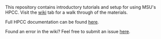 This repository contains introductory tutorials and setup for using MSU's HPCC. Visit the [wiki](https://github.com/vaseygin/HPCC_and_VSCode/wiki) tab for a walk through of the materials.

Full HPCC documentation can be found [here](https://docs.icer.msu.edu/).

Found an error in the wiki? Feel free to submit an issue [here](https://github.com/vaseygin/HPCC_and_VSCode/issues).
